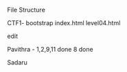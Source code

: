 File Structure 

CTF1- bootstrap
      index.html
      level04.html
      
edit

Pavithra - 
1,2,9,11 done
8 done

Sadaru
